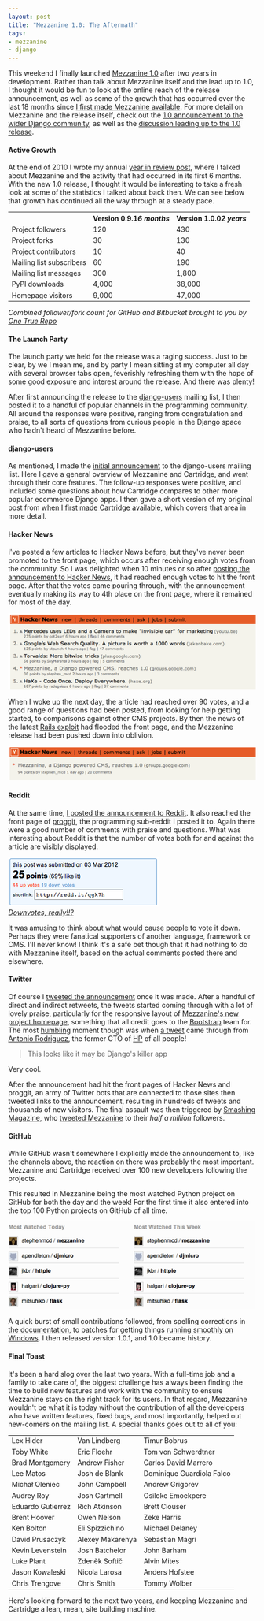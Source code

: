 ```yaml
---
layout: post
title: "Mezzanine 1.0: The Aftermath"
tags:
- mezzanine
- django
---
```


This weekend I finally launched [Mezzanine 1.0][mezzanine] after two years in development. Rather than talk about Mezzanine itself and the lead up to 1.0, I thought it would be fun to look at the online reach of the release announcement, as well as some of the growth that has occurred over the last 18 months since [I first made Mezzanine available][first mezzanine post]. For more detail on Mezzanine and the release itself, check out the [1.0 announcement to the wider Django community][1.0 announcement], as well as the [discussion leading up to the 1.0 release][1.0 lead up discussion].

#### Active Growth

At the end of 2010 I wrote my annual [year in review post][2010 in review], where I talked about Mezzanine and the activity that had occurred in its first 6 months. With the new 1.0 release, I thought it would be interesting to take a fresh look at some of the statistics I talked about back then. We can see below that growth has continued all the way through at a steady pace.

<table class="table table-striped">
<tr>
    <th>&nbsp;</th>
    <th class="r">Version 0.9.1<em>6 months</em></th>
    <th class="r">Version 1.0.0<em>2 years</em></th>
</tr>
<tr>
    <td>Project followers</td>
    <td class="r">120</td>
    <td class="r">430</td>
</tr>
<tr>
    <td>Project forks</td>
    <td class="r">30</td>
    <td class="r">130</td>
</tr>
<tr>
    <td>Project contributors</td>
    <td class="r">10</td>
    <td class="r">40</td>
</tr>
<tr>
    <td>Mailing list subscribers</td>
    <td class="r">60</td>
    <td class="r">190</td>
</tr>
<tr>
    <td>Mailing list messages</td>
    <td class="r">300</td>
    <td class="r">1,800</td>
</tr>
<tr>
    <td>PyPI downloads</td>
    <td class="r">4,000</td>
    <td class="r">38,000</td>
</tr>
<tr>
    <td>Homepage visitors</td>
    <td class="r">9,000</td>
    <td class="r">47,000</td>
</tr>
</table>

<em class="center">Combined follower/fork count for GitHub and Bitbucket brought to you by <a href="http://otr.jupo.org">One True Repo</a></em>

#### The Launch Party

The launch party we held for the release was a raging success. Just to be clear, by we I mean me, and by party I mean sitting at my computer all day with several browser tabs open, feverishly refreshing them with the hope of some good exposure and interest around the release. And there was plenty!

After first announcing the release to the [django-users][] mailing list, I then posted it to a handful of popular channels in the programming community. All around the responses were positive, ranging from congratulation and praise, to all sorts of questions from curious people in the Django space who hadn't heard of Mezzanine before.

#### django-users

As mentioned, I made the [initial announcement][1.0 announcement] to the django-users mailing list. Here I gave a general overview of Mezzanine and Cartridge, and went through their core features. The follow-up responses were positive, and included some questions about how Cartridge compares to other more popular ecommerce Django apps. I then gave a short version of my original post from [when I first made Cartridge available][first cartridge post], which covers that area in more detail.

#### Hacker News

I've posted a few articles to Hacker News before, but they've never been promoted to the front page, which occurs after receiving enough votes from the community. So I was delighted when 10 minutes or so after [posting the announcement to Hacker News][hacker news announcement], it had reached enough votes to hit the front page. After that the votes came pouring through, with the announcement eventually making its way to 4th place on the front page, where it remained for most of the day.

<em class="center"><img class="full" src="/static/img/mezzanine-1.0-release-hn-home.png"></em>

When I woke up the next day, the article had reached over 90 votes, and a good range of questions had been posted, from looking for help getting started, to comparisons against other CMS projects. By then the news of the latest [Rails exploit][rails exploit] had flooded the front page, and the Mezzanine release had been pushed down into oblivion.

<em class="center"><img class="full" src="/static/img/mezzanine-1.0-release-hn-final.png"></em>

#### Reddit

At the same time, [I posted the announcement to Reddit][reddit announcement]. It also reached the front page of [proggit][proggit], the programming sub-reddit I posted it to. Again there were a good number of comments with praise and questions. What was interesting about Reddit is that the number of votes both for and against the article are visibly displayed.

<em class="center"><img src="/static/img/mezzanine-1.0-release-reddit.png"><br><a href="http://www.reddit.com/r/circlejerk/comments/nu3nd/edit_downvotes_really/">Downvotes, really!!?</a></em>

It was amusing to think about what would cause people to vote it down. Perhaps they were fanatical supporters of another language, framework or CMS. I'll never know! I think it's a safe bet though that it had nothing to do with Mezzanine itself, based on the actual comments posted there and elsewhere.

#### Twitter

Of course I [tweeted the announcement][announcement tweet] once it was made. After a handful of direct and indirect retweets, the tweets started coming through with a lot of lovely praise, particularly for the responsive layout of [Mezzanine's new project homepage][mezzanine], something that all credit goes to the [Bootstrap][bootstrap] team for. The most [humbling][humblebrag] moment though was when [a tweet][antonio rodriguez tweet] came through from [Antonio Rodriguez][antonio rodriguez], the former CTO of [HP][] of all people!

> This looks like it may be Django's killer app

Very cool.

After the announcement had hit the front pages of Hacker News and proggit, an army of Twitter bots that are connected to those sites then tweeted links to the announcement, resulting in hundreds of tweets and thousands of new visitors. The final assault was then triggered by [Smashing Magazine][smashing magazine], who [tweeted Mezzanine][smashing magazine tweet] to their _half a million_ followers.

#### GitHub

While GitHub wasn't somewhere I explicitly made the announcement to, like the channels above, the reaction on there was probably the most important. Mezzanine and Cartridge received over 100 new developers following the projects.

This resulted in Mezzanine being the most watched Python project on GitHub for both the day and the week! For the first time it also entered into the top 100 Python projects on GitHub of all time.

<em class="center"><img class="full" src="/static/img/mezzanine-1.0-release-github-day-week.png"></em>

A quick burst of small contributions followed, from spelling corrections in [the documentation][mezzanine docs], to patches for getting things [running smoothly on Windows][windows fixes]. I then released version 1.0.1, and 1.0 became history.

#### Final Toast

It's been a hard slog over the last two years. With a full-time job and a family to take care of, the biggest challenge has always been finding the time to build new features and work with the community to ensure Mezzanine stays on the right track for its users. In that regard, Mezzanine wouldn't be what it is today without the contribution of all the developers who have written features, fixed bugs, and most importantly, helped out new-comers on the mailing list. A special thanks goes out to all of you:

<table class="table table-striped">
<tr><td>
Lex Hider</td><td>
Van Lindberg</td><td>
Timur Bobrus</td></tr><tr><td>
Toby White</td><td>
Eric Floehr</td><td>
Tom von Schwerdtner</td></tr><tr><td>
Brad Montgomery</td><td>
Andrew Fisher</td><td>
Carlos David Marrero</td></tr><tr><td>
Lee Matos</td><td>
Josh de Blank</td><td>
Dominique Guardiola Falco</td></tr><tr><td>
Michał Oleniec</td><td>
John Campbell</td><td>
Andrew Grigorev</td></tr><tr><td>
Audrey Roy</td><td>
Josh Cartmell</td><td>
Osiloke Emoekpere</td></tr><tr><td>
Eduardo Gutierrez</td><td>
Rich Atkinson</td><td>
Brett Clouser</td></tr><tr><td>
Brent Hoover</td><td>
Owen Nelson</td><td>
Zeke Harris</td></tr><tr><td>
Ken Bolton</td><td>
Eli Spizzichino</td><td>
Michael Delaney</td></tr><tr><td>
David Prusaczyk</td><td>
Alexey Makarenya</td><td>
Sebastián Magrí</td></tr><tr><td>
Kevin Levenstein</td><td>
Josh Batchelor</td><td>
John Barham</td></tr><tr><td>
Luke Plant</td><td>
Zdeněk Softič</td><td>
Alvin Mites</td></tr><tr><td>
Jason Kowaleski</td><td>
Nicola Larosa</td><td>
Anders Hofstee</td></tr><tr><td>
Chris Trengove</td><td>
Chris Smith</td><td>
Tommy Wolber</td></tr></table>

Here's looking forward to the next two years, and keeping Mezzanine and Cartridge a lean, mean, site building machine.

[mezzanine]: http://mezzanine.jupo.org
[first mezzanine post]: /2010/06/11/mezzanine-just-another-django-cms/
[1.0 announcement]: http://groups.google.com/group/django-users/browse_thread/thread/c798413197b6f29b
[1.0 lead up discussion]: http://groups.google.com/group/mezzanine-users/browse_thread/thread/a3376410b4afdde5#
[2010 in review]: /2011/01/01/2010-my-year-in-review/
[django-users]: http://groups.google.com/group/django-users
[first cartridge post]: /2010/09/21/plugging-in-cartridge/
[hacker news announcement]: http://news.ycombinator.com/item?id=3661574
[rails exploit]: https://github.com/rails/rails/commit/b83965785db1eec019edf1fc272b1aa393e6dc57
[reddit announcement]: http://www.reddit.com/r/programming/comments/qgk7h/mezzanine_a_django_powered_cms_two_years_in/
[proggit]: http://www.reddit.com/r/programming/
[announcement tweet]: https://twitter.com/stephen_mcd/status/176093637040549888
[bootstrap]: http://twitter.github.com/bootstrap/
[humblebrag]: http://www.urbandictionary.com/define.php?term=Humble%20Brag
[antonio rodriguez]: http://an.ton.io/
[antonio rodriguez tweet]: https://twitter.com/#!/antrod/status/176129760836063232
[hp]: http://hp.com
[smashing magazine]: http://www.smashingmagazine.com/
[smashing magazine tweet]: https://twitter.com/smashingmag/status/177427252944969728
[mezzanine docs]: http://mezzanine.rtfd.org
[windows fixes]: https://github.com/stephenmcd/mezzanine/pull/148
